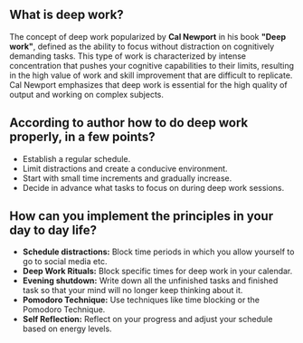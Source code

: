 ## What is deep work?

The concept of deep work popularized by **Cal Newport** in his book **"Deep work"**, defined as the ability to focus without distraction on cognitively demanding tasks. This type of work is characterized by intense concentration that pushes your cognitive capabilities to their limits, resulting in the high value of work and skill improvement that are difficult to replicate.
Cal Newport emphasizes that deep work is essential for the high quality of output and working on complex subjects.

## According to author how to do deep work properly, in a few points?

- Establish a regular schedule.
- Limit distractions and create a conducive environment.
- Start with small time increments and gradually increase.
- Decide in advance what tasks to focus on during deep work sessions.

## How can you implement the principles in your day to day life?

- **Schedule distractions:** Block time periods in which you allow yourself to go to social media etc.
- **Deep Work Rituals:** Block specific times for deep work in your calendar.
- **Evening shutdown:** Write down all the unfinished tasks and finished task so that your mind will no longer keep thinking about it.
- **Pomodoro Technique:** Use techniques like time blocking or the Pomodoro Technique.
- **Self Reflection:** Reflect on your progress and adjust your schedule based on energy levels.
